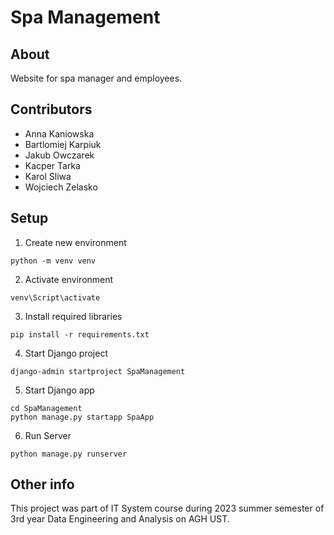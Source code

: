 # Spa Management
## About
Website for spa manager and employees.
## Contributors

- Anna Kaniowska
- Bartlomiej Karpiuk
- Jakub Owczarek
- Kacper Tarka
- Karol Sliwa
- Wojciech Zelasko


## Setup
1. Create new environment
```
python -m venv venv
```

2. Activate environment
```
venv\Script\activate
```

3. Install required libraries
```
pip install -r requirements.txt
```

4. Start Django project
```
django-admin startproject SpaManagement
```

5. Start Django app
```
cd SpaManagement
python manage.py startapp SpaApp
```

6. Run Server
```
python manage.py runserver
```

## Other info
This project was part of IT System course during 2023 summer semester of 3rd year Data Engineering and Analysis on AGH UST.
